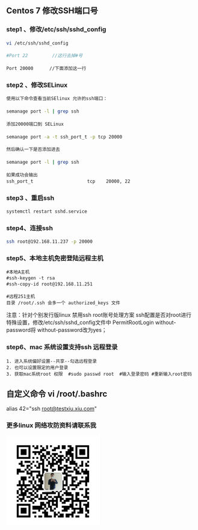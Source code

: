 
## Centos 7 修改SSH端口号

### step1 、修改/etc/ssh/sshd_config
```bash
vi /etc/ssh/sshd_config

#Port 22         //这行去掉#号

Port 20000      //下面添加这一行

```

### step2 、修改SELinux

```bash
使用以下命令查看当前SElinux 允许的ssh端口：

semanage port -l | grep ssh

添加20000端口到 SELinux

semanage port -a -t ssh_port_t -p tcp 20000

然后确认一下是否添加进去

semanage port -l | grep ssh

如果成功会输出
ssh_port_t                    tcp    20000, 22

```

### step3 、重启ssh
```bash
systemctl restart sshd.service

```
### step4、连接ssh
```bash
ssh root@192.168.11.237 -p 20000
```

### step5、本地主机免密登陆远程主机
    #本地A主机
    #ssh-keygen -t rsa
    #ssh-copy-id root@192.168.11.251

    #远程251主机
    目录 /root/.ssh 会多一个 authorized_keys 文件

注意：针对个别发行版linux 禁用ssh root账号处理方案
ssh配置是否对root进行特殊设置，修改/etc/ssh/sshd_config文件中
PermitRootLogin without-password将 without-password改为yes；

### step6、mac 系统设置支持ssh 远程登录
    1. 进入系统偏好设置--共享--勾选远程登录
    2. 也可以设置限定的用户登录
    3. 获取mac系统root 权限  #sudo passwd root  #输入登录密码 #重新输入root密码

## 自定义命令 vi /root/.bashrc

alias 42="ssh root@testxiu.xiu.com"



### 更多linux 网络攻防资料请联系我

<img src="my.jpg" width="50%" height="50%"/>
